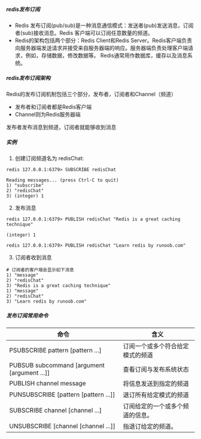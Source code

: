 ##### redis发布订阅
- Redis 发布订阅(pub/sub)是一种消息通信模式：发送者(pub)发送消息，订阅者(sub)接收消息。Redis 客户端可以订阅任意数量的频道。
- Redis的架构包括两个部分：Redis Client和Redis Server。Redis客户端负责向服务器端发送请求并接受来自服务器端的响应。服务器端负责处理客户端请求，例如，存储数据，修改数据等。 
Redis通常用作数据库，缓存以及消息系统。

##### redis发布订阅架构
Redis的发布订阅机制包括三个部分，发布者，订阅者和Channel（频道）
- 发布者和订阅者都是Redis客户端
- Channel则为Redis服务器端

发布者发布消息到频道，订阅者就能够收到消息

##### 实例
1. 创建订阅频道名为 redisChat:
~~~
redis 127.0.0.1:6379> SUBSCRIBE redisChat

Reading messages... (press Ctrl-C to quit)
1) "subscribe"
2) "redisChat"
3) (integer) 1
~~~
2. 发布消息
~~~
redis 127.0.0.1:6379> PUBLISH redisChat "Redis is a great caching technique"

(integer) 1

redis 127.0.0.1:6379> PUBLISH redisChat "Learn redis by runoob.com"
~~~
3. 订阅者收到消息
~~~
# 订阅者的客户端会显示如下消息
1) "message"
2) "redisChat"
3) "Redis is a great caching technique"
1) "message"
2) "redisChat"
3) "Learn redis by runoob.com"
~~~

##### 发布订阅常用命令

命令 | 含义
---|---
PSUBSCRIBE pattern [pattern ...]  | 订阅一个或多个符合给定模式的频道
PUBSUB subcommand [argument [argument ...]]  | 查看订阅与发布系统状态
PUBLISH channel message | 将信息发送到指定的频道
PUNSUBSCRIBE [pattern [pattern ...]]  | 退订所有给定模式的频道
SUBSCRIBE channel [channel ...]  | 订阅给定的一个或多个频道的信息。
UNSUBSCRIBE [channel [channel ...]]  | 指退订给定的频道。



